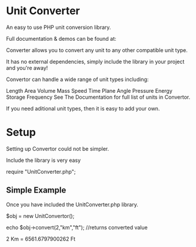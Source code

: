 # Unit Converter
An easy to use PHP unit conversion library.

Full documentation & demos can be found at: 

Converter allows you to convert any unit to any other compatible unit type.

It has no external dependencies, simply include the library in your project and you're away!

Convertor can handle a wide range of unit types including:

Length
Area
Volume
Mass
Speed
Time
Plane Angle
Pressure
Energy
Storage
Frequency
See The Documentation for full list of units in Convertor.

If you need aditional unit types, then it is easy to add your own.

# Setup
Setting up Convertor could not be simpler.

Include the library is very easy

require "UnitConverter.php";

## Simple Example
Once you have included the UnitConverter.php library.

$obj = new UnitConvertor();

echo $obj->convert(2,"km","ft"); //returns converted value

2 Km = 6561.6797900262 Ft
